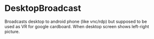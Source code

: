 # DesktopBroadcast
Broadcasts desktop to android phone (like vnc/rdp) but supposed to be used as VR for google cardboard. When desktop screen shows left-right picture.
